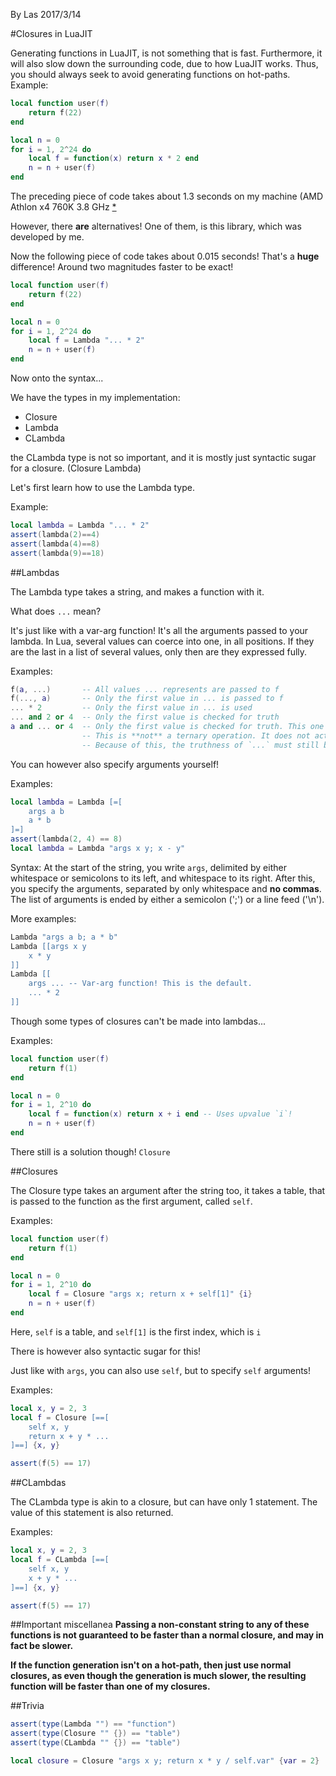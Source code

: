 By Las 2017/3/14

#Closures in LuaJIT

Generating functions in LuaJIT, is not something that is fast.
Furthermore, it will also slow down the surrounding code, due to how LuaJIT works.
Thus, you should always seek to avoid generating functions on hot-paths.
Example:
```lua
local function user(f)
	return f(22)
end

local n = 0
for i = 1, 2^24 do
	local f = function(x) return x * 2 end
	n = n + user(f)
end
```

The preceding piece of code takes about 1.3 seconds on my machine (AMD Athlon x4 760K 3.8 GHz [*](1 "I overclock only when I need it, e.g. when playing NS2.")

However, there **are** alternatives! One of them, is this library, which was developed by me.

Now the following piece of code takes about 0.015 seconds! That's a **huge** difference! Around two magnitudes faster to be exact!

```lua
local function user(f)
	return f(22)
end

local n = 0
for i = 1, 2^24 do
	local f = Lambda "... * 2"
	n = n + user(f)
end
```

Now onto the syntax...

We have the types in my implementation:
* Closure
* Lambda
* CLambda

the CLambda type is not so important, and it is mostly just syntactic sugar for a closure. (Closure Lambda)

Let's first learn how to use the Lambda type.

Example:
```lua
local lambda = Lambda "... * 2"
assert(lambda(2)==4)
assert(lambda(4)==8)
assert(lambda(9)==18)
```

##Lambdas

The Lambda type takes a string, and makes a function with it.

What does `...` mean?

It's just like with a var-arg function! It's all the arguments passed to your lambda. In Lua, several values can coerce into one, in all positions. If they are the last in a list of several values, only then are they expressed fully.

Examples:
```lua
f(a, ...)       -- All values ... represents are passed to f
f(..., a)       -- Only the first value in ... is passed to f
... * 2         -- Only the first value in ... is used
... and 2 or 4  -- Only the first value is checked for truth
a and ... or 4  -- Only the first value is checked for truth. This one may seem weird to people, but the truth is that the ternary operation simply does not exist in Lua.
                -- This is **not** a ternary operation. It does not act like one, it only looks like. `true and false or true will` **not** evaluate to `false`, but instead to `true`! If **any** value in the `and` part is considered false or nil, the value of the `or` part will be used.
				-- Because of this, the truthness of `...` must still be checked, and it is thus evaluated as a **single** value, discarding all but the first value in it.
```

You can however also specify arguments yourself!

Examples:
```lua
local lambda = Lambda [=[
	args a b
	a * b
]=]
assert(lambda(2, 4) == 8)
local lambda = Lambda "args x y; x - y"
```

Syntax:
At the start of the string, you write `args`, delimited by either whitespace or semicolons to its left, and whitespace to its right.
After this, you specify the arguments, separated by only whitespace and **no commas**. The list of arguments is ended by either a semicolon (';') or a line feed ('\n').

More examples:
```lua
Lambda "args a b; a * b"
Lambda [[args x y
	x * y
]]
Lambda [[
	args ... -- Var-arg function! This is the default.
	... * 2
]]
```

Though some types of closures can't be made into lambdas...

Examples:

```lua
local function user(f)
	return f(1)
end

local n = 0
for i = 1, 2^10 do
	local f = function(x) return x + i end -- Uses upvalue `i`!
	n = n + user(f)
end
```

There still is a solution though! `Closure`

##Closures

The Closure type takes an argument after the string too, it takes a table, that is passed to the function as the first argument, called `self`.

Examples:
```lua
local function user(f)
	return f(1)
end

local n = 0
for i = 1, 2^10 do
	local f = Closure "args x; return x + self[1]" {i}
	n = n + user(f)
end
```

Here, `self` is a table, and `self[1]` is the first index, which is `i`

There is however also syntactic sugar for this!

Just like with `args`, you can also use `self`, but to specify `self` arguments!

Examples:
```lua
local x, y = 2, 3
local f = Closure [==[
	self x, y
	return x + y * ...
]==] {x, y}

assert(f(5) == 17)
```

##CLambdas

The CLambda type is akin to a closure, but can have only 1 statement. The value of this statement is also returned.

Examples:
```lua
local x, y = 2, 3
local f = CLambda [==[
	self x, y
	x + y * ...
]==] {x, y}

assert(f(5) == 17)
```

##Important miscellanea
**Passing a non-constant string to any of these functions is not guaranteed to be faster than a normal closure, and may in fact be slower.**


**If the function generation isn't on a hot-path, then just use normal closures, as even though the generation is much slower, the resulting function will be faster than one of my closures.**

##Trivia
```lua
assert(type(Lambda "") == "function")
assert(type(Closure "" {}) == "table")
assert(type(CLambda "" {}) == "table")

local closure = Closure "args x y; return x * y / self.var" {var = 2}
```

